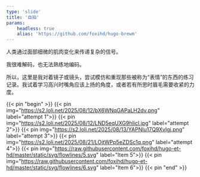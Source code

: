 ```yaml
---
type: 'slide'
title: '自拍'
params:
    headless: true
    alias: 'https://github.com/foxihd/hugo-brewm'
---
```

人类通过面部细微的肌肉变化来传递复杂的信号。

我很难解码，也无法熟练地编码。

所以，这里是我对着镜子或镜头，尝试模仿和重现那些被称为“表情”的东西的练习记录。我试着学习高兴时嘴角应该上扬的角度，或者若有所思时眉毛需要收紧的力度。

{{< pin "begin" >}}
{{< pin img="https://s2.loli.net/2025/08/12/bX6WNqGAPaLH2dv.png" label="attempt 1">}}
{{< pin img="https://s2.loli.net/2025/08/12/LND5eqUXG9hIicl.jpg" label="attempt 2">}}
{{< pin img="https://s2.loli.net/2025/08/13/YAPNIu17Q9Xvlgj.png" label="attempt 3">}}
{{< pin img="https://s2.loli.net/2025/08/21/LOjtWPp5eZDSc1q.png" label="attempt 4">}}
{{< pin img="https://raw.githubusercontent.com/foxihd/hugo-et-hd/master/static/svg/flowlines/5.svg" label="Item 5">}}
{{< pin img="https://raw.githubusercontent.com/foxihd/hugo-et-hd/master/static/svg/flowlines/6.svg" label="Item 6">}}
{{< pin "end" >}}